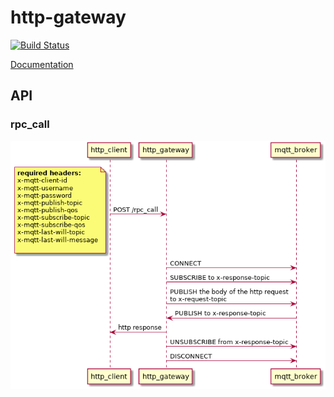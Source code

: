 # http-gateway

[![Build Status](https://travis-ci.org/netology-group/http-gateway.svg?branch=master)](https://travis-ci.org/netology-group/http-gateway)

[Documentation](http://http-gateway.docs.netology-group.services)

## API

### rpc_call
![Alt text](docs/charts/rpc_call?raw=true "Title")